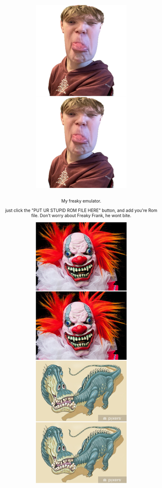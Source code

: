 
<div align = center>

<img width = 300 src = IMG_0359.png#gh-dark-mode-only>
<img width = 300 src = IMG_0359.png#gh-light-mode-only> 
 
<br>
<br>

My freaky emulator.

just click the "PUT UR STUPID ROM FILE HERE" button, and add you're Rom file. 
Don't worry about Freaky Frank, he wont bite.

<div align = center>

<img width = 300 src = IMG_3929.jpeg#gh-dark-mode-only>
<img width = 300 src = IMG_3929.jpeg#gh-light-mode-only> 
<img width = 300 src = IMG_3937.jpeg#gh-dark-mode-only>
<img width = 300 src = IMG_3937.jpeg#gh-light-mode-only> 
 
<br>
<br>

